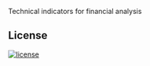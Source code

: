 Technical indicators for financial analysis

## License

[![license](https://img.shields.io/github/license/stockastix/technical-indicators)](https://github.com/stockastix/technical-indicators/blob/main/LICENSE.txt)
